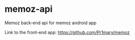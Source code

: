 # memoz-api

Memoz back-end api for memoz android app

Link to the front-end app: https://github.com/Pr1mary/memoz
